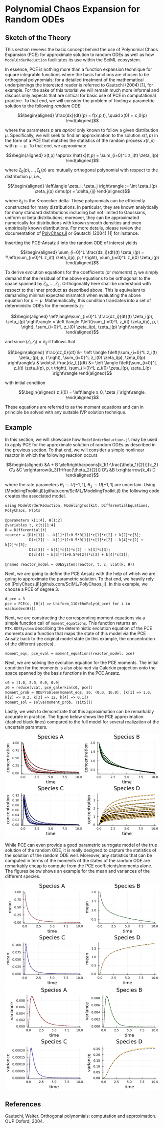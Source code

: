 # Polynomial Chaos Expansion for Random ODEs
## Sketch of the Theory
This section reviews the basic concept behind the use of Polynomial Chaos Expansion (PCE) for approximate solution to random ODEs as well as how `ModelOrderReduction` facilitates its use within the SciML ecosystem.

In essence, PCE is nothing more than a function expansion technique for square integrable functions where the basis functions are chosen to be orthogonal polynomials; for a detailed treatment of the mathematical underpinnings the interested reader is referred to Gautschi (2004) [1], for example. For the sake of this tutorial we will remain much more informal and discuss only aspects that are critical for basic use of PCE in computational practice. To that end, we will consider the problem of finding a parametric solution to the following *random* ODE:
```math
\begin{aligned}
    \frac{dx}{dt}(p) = f(x,p,t), \quad x(0) = x_0(p)
\end{aligned}
```
where the parameters $p$ are *apriori* only known to follow a given distribution $\mu$. Specifically, we will seek to find an approximation to the solution $x(t,p)$ in the form of a PCE that matches the statistics of the random process $x(t,p)$ with $p \sim \mu$. To that end, we approximate 
```math
\begin{aligned}
    x(t,p) \approx \hat{x}(t,p) = \sum_{i=0}^L z_i(t) \zeta_i(p)
\end{aligned}
```
where $\zeta_0(p), \dots, \zeta_L(p)$ are mutually orthogonal polynomial with respect to the distribution $\mu$, i.e.,
```math
\begin{aligned}
    \left\langle \zeta_i, \zeta_j \right\rangle := \int \zeta_i(p) \zeta_j(p) d\mu(p) = \delta_{ij}
\end{aligned}
```
where $\delta_{ij}$ is the Kronecker delta. These polynomials can be efficiently constructed for many distributions. In particular, they are known analytically for many standard distributions including but not limited to Gaussians, uniform or beta distributions; moreover, they can be approximated numerically for distributions with known smooth densities and even empirically known distributions. For more details, please review the documentation of [PolyChaos.jl](github.com/SciML/PolyChaos.jl) or Gautschi (2004) [1] for instance.

Inserting the PCE-Ansatz $\hat{x}$ into the random ODE of interest yields 
```math
\begin{aligned}
    \sum_{i=0}^L \frac{dz_i}{dt}(t) \zeta_i(p) = f\left(\sum_{i=0}^L z_i(t) \zeta_i(p), p, t \right),  \sum_{i=0}^L z_i(0) \zeta_i(p)
\end{aligned}
```
To derive evolution equations for the coefficients (or *moments*) $z_i$ we simply demand that the residual of the above equations to be orthogonal to the space spanned by $\zeta_0, \dots, \zeta_L$. Orthogonality here shall be understood with respect to the inner product as described above. This is equivalent to demanding minimal expected mismatch when evaluating the above equation for $p \sim \mu$. Mathematically, this condition translates into a set of deterministic ODEs for the moments $z_j$:
```math
\begin{aligned}
    \left\langle\sum_{i=0}^L \frac{dz_i}{dt}(t) \zeta_i(p), \zeta_j(p) \right\rangle = \left \langle f\left(\sum_{i=0}^L z_i(t) \zeta_i(p), p, t \right),  \sum_{i=0}^L z_i(0) \zeta_i(p), \zeta_j(p) \right\rangle
\end{aligned}
```
and since $\left\langle \zeta_i, \zeta_j\right\rangle = \delta_{ij}$ it follows that
```math
\begin{aligned}
    \frac{dz_0}{dt} &= \left \langle f\left(\sum_{i=0}^L z_i(t) \zeta_i(p), p, t \right),  \sum_{i=0}^L z_i(0) \zeta_i(p), \zeta_0(p) \right\rangle\\
    & \vdots\\
    \frac{dz_L}{dt} &= \left \langle f\left(\sum_{i=0}^L z_i(t) \zeta_i(p), p, t \right),  \sum_{i=0}^L z_i(0) \zeta_i(p), \zeta_L(p) \right\rangle
\end{aligned}
```
with initial condition
```math
\begin{aligned}
    z_i(0) = \left\langle x_0, \zeta_i \right\rangle. 
\end{aligned}
```
These equations are referred to as the moment equations and can in principle be solved with any suitable IVP solution technique. 

## Example
In this section, we will showcase how `ModelOrderReduction.jl` may be used to apply PCE for the approximate solution of random ODEs as described in the previous section. To that end, we will consider a simple nonlinear reactor in which the following reaction occurs
```math
\begin{aligned}
    &A + B \xleftrightharpoons[k_1(1-\frac{\theta_1}{2})]{k_2} C\\
    &C \xrightarrow{k_3(1-\frac{\theta_2}{2})} D\\
    &B \xrightarrow{k_4} D
\end{aligned}
```
where the rate parameters $\theta_1 \sim U[-1,1]$, $\theta_2 \sim U[-1,1]$ are uncertain. Using [ModelingToolkit.jl]{github.com/SciML/ModelingToolkit.jl} the following code creates the associated model.
```
using ModelOrderReduction, ModelingToolkit, DifferentialEquations, PolyChaos, Plots

@parameters k[1:4], θ[1:2]
@variables t, c(t)[1:4]
D = Differential(t)
reactor = [D(c[1]) ~ -k[1]*(1+0.5*θ[1])*c[1]*c[2] + k[2]*c[3];
           D(c[2]) ~ -k[1]*(1+0.5*θ[1])*c[1]*c[2] - k[4]*c[2] + k[2]*c[3];
           D(c[3]) ~ k[1]*c[1]*c[2] - k[3]*c[3];
           D(c[4]) ~ k[3]*(1+0.5*θ[2])*c[3] + k[4]*c[2]];

@named reactor_model = ODESystem(reactor, t, c, vcat(k, θ))
```

Next, we are going to define the PCE Ansatz with the help of which we are going to approximate the parametric solution. To that end, we heavily rely on [PolyChaos.jl]{github.com/SciML/PolyChaos.jl}. In this example, we choose a PCE of degree 3. 
```
d_pce = 3
pce = PCE(c, [θ[i] => Uniform_11OrthoPoly(d_pce) for i in eachindex(θ)])
```

Next, we are constructing the corresponding moment equations via a simple function call of `moment_equations`. This function returns an `MTK.ODESystem` describing the deterministic evolution equation of the PCE moments and a function that maps the state of this model via the PCE Ansatz back to the original model state (in this example, the concentration of the different species).
```
moment_eqs, pce_eval = moment_equations(reactor_model, pce)
```

Next, we are solving the evolution equation for the PCE moments. The initial condition for the moments is also obtained via Galerkin projection onto the space spanned by the basis functions in the PCE Ansatz. 
```
c0 = [1.0, 2.0, 0.0, 0.0]
z0 = reduce(vcat, pce_galerkin(c0, pce))
moment_prob = ODEProblem(moment_eqs, z0, (0.0, 10.0), [k[1] => 1.0, k[2] => 0.2, k[3] => 12, k[4] => 0.1])
moment_sol = solve(moment_prob, Tsit5())
```

Lastly, we wish to demonstrate that this approximation can be remarkably accurate in practice. The figure below shows the PCE approximation (dashed black lines) compared to the full model for several realization of the uncertain paramters. 

![traces](traces.png)

While PCE can even provide a good parametric surrogate model of the true solution of the random ODE, it is really designed to capture the statistics of the solution of the random ODE well. Moreover, any statistics that can be computed in terms of the moments of the states of the random ODE are remarkably cheap to compute from the PCE coefficients/moments alone. The figures below shows an example for the mean and variances of the different species.


![mean](mean.png)
![var](var.png)



## References
Gautschi, Walter. Orthogonal polynomials: computation and approximation. OUP Oxford, 2004.